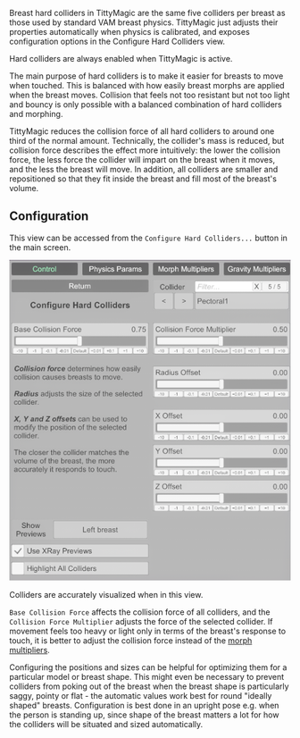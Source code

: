 Breast hard colliders in TittyMagic are the same five colliders per breast as those used by standard VAM breast physics. TittyMagic just adjusts their properties automatically when physics is calibrated, and exposes configuration options in the Configure Hard Colliders view.

Hard colliders are always enabled when TittyMagic is active.

The main purpose of hard colliders is to make it easier for breasts to move when touched. This is balanced with how easily breast morphs are applied when the breast moves. Collision that feels not too resistant but not too light and bouncy is only possible with a balanced combination of hard colliders and morphing.

TittyMagic reduces the collision force of all hard colliders to around one third of the normal amount. Technically, the collider's mass is reduced, but collision force describes the effect more intuitively: the lower the collision force, the less force the collider will impart on the breast when it moves, and the less the breast will move. In addition, all colliders are smaller and repositioned so that they fit inside the breast and fill most of the breast's volume.

## Configuration

This view can be accessed from the `Configure Hard Colliders...` button in the main screen.

![5_2_breast_hard_colliders.png](/assets/screens/tittymagic/5_2_breast_hard_colliders.png)

Colliders are accurately visualized when in this view.

`Base Collision Force` affects the collision force of all colliders, and the `Collision Force Multiplier` adjusts the force of the selected collider. If movement feels too heavy or light only in terms of the breast's response to touch, it is better to adjust the collision force instead of the [morph multipliers](Directional-Force-Morphing).

Configuring the positions and sizes can be helpful for optimizing them for a particular model or breast shape. This might even be necessary to prevent colliders from poking out of the breast when the breast shape is particularly saggy, pointy or flat - the automatic values work best for round "ideally shaped" breasts. Configuration is best done in an upright pose e.g. when the person is standing up, since shape of the breast matters a lot for how the colliders will be situated and sized automatically.
